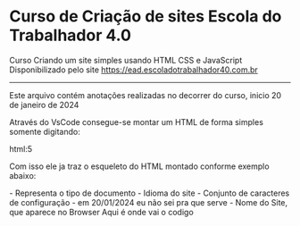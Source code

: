 # Curso de Criação de sites Escola do Trabalhador 4.0
Curso Criando um site simples usando HTML CSS e JavaScript
Disponibilizado pelo site https://ead.escoladotrabalhador40.com.br

-------------------------------------------------------------
Este arquivo contém anotações realizadas no decorrer do curso, inicio 20 de janeiro de 2024

Através do VsCode consegue-se montar um HTML de forma simples somente digitando: 

html:5 

Com isso ele ja traz o esqueleto do HTML montado conforme exemplo abaixo: 

<!DOCTYPE html> - Representa o tipo de documento 
<html lang="en"> - Idioma do site 
<head>
    <meta charset="UTF-8"> - Conjunto de caracteres de configuração 
    <meta name="viewport" content="width=device-width, initial-scale=1.0">  - em 20/01/2024 eu não sei pra que serve 
    <title>Document</title> - Nome do Site, que aparece no Browser
</head>
<body>
 Aqui é onde vai o codigo 
</body>
</html>

